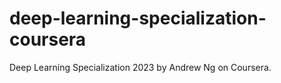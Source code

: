 # deep-learning-specialization-coursera
Deep Learning Specialization 2023 by Andrew Ng on Coursera.
